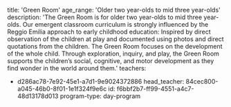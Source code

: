 title: 'Green Room'
age_range: 'Older two year-olds to mid three year-olds'
description: 'The Green Room is for older two year-olds to mid three year-olds. Our emergent classroom curriculum is strongly influenced by the Reggio Emilia approach to early childhood education: Inspired by direct observation of the children at play and documented using photos and direct quotations from the children. The Green Room focuses on the development of the whole child. Through exploration, inquiry, and play, the Green Room supports the children’s social, cognitive, and motor development as they find wonder in the world around them.'
teachers:
  - d286ac78-7e92-45e1-a7d1-9e9024372886
head_teacher: 84cec800-a045-46b0-8f01-1e1f324f9e6c
id: f6bbf2b7-ff99-4551-a4c7-48d13178d013
program-type: day-program
